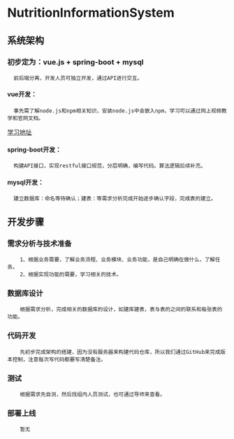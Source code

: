 # NutritionInformationSystem 

## 系统架构

   ### 初步定为：vue.js + spring-boot + mysql
   
      前后端分离，开发人员可独立开发，通过API进行交互。
   
   
   #### vue开发：
   
      事先需了解node.js和npm相关知识，安装node.js中会嵌入npm，学习可以通过网上视频教学和官网文档。
   [学习地址](https://juejin.im/post/59097cd7a22b9d0065fb61d2#heading-0)
    
   #### spring-boot开发：
   
      构建API接口，实现restful接口规范，分层明确，编写代码。算法逻辑后续补充。
      
   #### mysql开发：
   
      建立数据库：命名等待确认；建表：等需求分析完成开始逐步确认字段，完成表的建立。
      
## 开发步骤

   ### 需求分析与技术准备
   
        1、根据业务需要，了解业务流程、业务模块、业务功能，是自己明确在做什么，了解任务。
        2、根据实现功能的需要，学习相关的技术。
     
   ### 数据库设计
   
        根据需求分析，完成相关的数据库的设计，如建库建表，表与表的之间的联系和每张表的功能。
        
   ### 代码开发
   
        先初步完成架构的搭建，因为没有服务器来构建代码仓库，所以我们通过GitHub来完成版本控制，注意每次写代码都要写清楚备注。
        
   ### 测试
   
        根据需求先自测，然后找组内人员测试，也可通过导师来查看。
        
   ### 部署上线
   
        暂无
   
        

